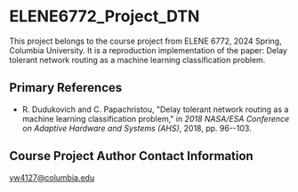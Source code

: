 # ELENE6772_Project_DTN
This project belongs to the course project from ELENE 6772, 2024 Spring, Columbia University. It is a reproduction implementation of the paper: Delay tolerant network routing as a machine learning classification problem.

## Primary References

- R. Dudukovich and C. Papachristou, "Delay tolerant network routing as a machine learning classification problem," in *2018 NASA/ESA Conference on Adaptive Hardware and Systems (AHS)*, 2018, pp. 96--103.


## Course Project Author Contact Information
yw4127@columbia.edu
